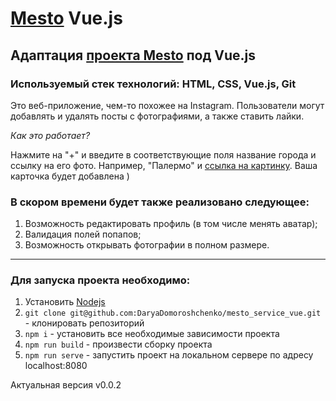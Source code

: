 # [Mesto](https://DaryaDomoroshchenko.github.io/mesto_service_vue/) Vue.js
## Адаптация [проекта Mesto](https://github.com/DaryaDomoroshchenko/mesto_service) под Vue.js
### Используемый стек технологий: HTML, CSS, Vue.js, Git
Это веб-приложение, чем-то похожее на Instagram. Пользователи могут добавлять и удалять посты с фотографиями, а также ставить лайки.


_Как это работает?_

Нажмите на "+" и введите в соответствующие поля название города и ссылку на его фото. Например, "Палермо" и [ссылка на картинку][ссылка]. Ваша карточка будет добавлена )
### В скором времени будет также реализовано следующее:
1. Возможность редактировать профиль (в том числе менять аватар);
2. Валидация полей попапов;
3. Возможность открывать фотографии в полном размере.
***
### Для запуска проекта необходимо:
1. Установить [Nodejs](https://nodejs.org/en/)
2. `git clone git@github.com:DaryaDomoroshchenko/mesto_service_vue.git` - клонировать репозиторий
3. `npm i` - установить все необходимые зависимости проекта
4. `npm run build` - произвести сборку проекта
5. `npm run serve` - запустить проект на локальном сервере по адресу localhost:8080

Актуальная версия v0.0.2

[ссылка]: https://images.unsplash.com/photo-1541777490254-a50eb9045486?ixlib=rb-1.2.1&ixid=eyJhcHBfaWQiOjEyMDd9&auto=format&fit=crop&w=334&q=80
